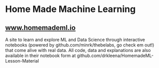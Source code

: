 # Home Made Machine Learning 
## www.homemademl.io 
A site to learn and explore ML and Data Science through interactive notebooks (powered by github.com/minrk/thebelabs, go check em out!) that come alive with real data.
All code, data and explanations are also available in their notebook form at github.com/drkleena/HomemadeML-Lesson-Material

